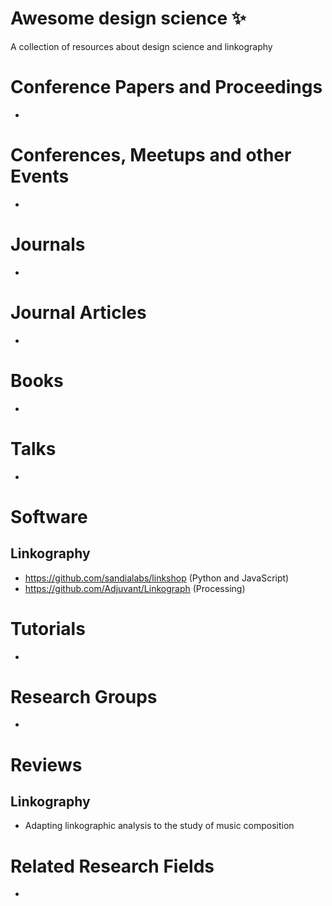 # Awesome design science ✨
A collection of resources about design science and linkography

# Conference Papers and Proceedings

- 

# Conferences, Meetups and other Events

- 

# Journals

- 

# Journal Articles

- 

# Books

- 

# Talks

- 

# Software

## Linkography

- https://github.com/sandialabs/linkshop (Python and JavaScript)
- https://github.com/Adjuvant/Linkograph (Processing)

# Tutorials

- 

# Research Groups

-

# Reviews

## Linkography

- Adapting linkographic analysis to the study of music composition

# Related Research Fields

- 

